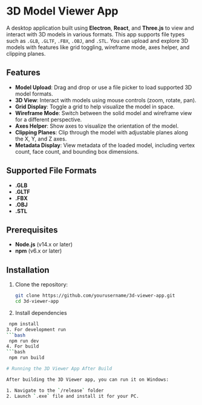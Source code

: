 # 3D Model Viewer App

A desktop application built using **Electron**, **React**, and **Three.js** to view and interact with 3D models in various formats. This app supports file types such as `.GLB`, `.GLTF`, `.FBX`, `.OBJ`, and `.STL`. You can upload and explore 3D models with features like grid toggling, wireframe mode, axes helper, and clipping planes.

## Features

- **Model Upload**: Drag and drop or use a file picker to load supported 3D model formats.
- **3D View**: Interact with models using mouse controls (zoom, rotate, pan).
- **Grid Display**: Toggle a grid to help visualize the model in space.
- **Wireframe Mode**: Switch between the solid model and wireframe view for a different perspective.
- **Axes Helper**: Show axes to visualize the orientation of the model.
- **Clipping Planes**: Clip through the model with adjustable planes along the X, Y, and Z axes.
- **Metadata Display**: View metadata of the loaded model, including vertex count, face count, and bounding box dimensions.

## Supported File Formats

- **.GLB**
- **.GLTF**
- **.FBX**
- **.OBJ**
- **.STL**

## Prerequisites

- **Node.js** (v14.x or later)
- **npm** (v6.x or later)

## Installation

1. Clone the repository:
   ```bash
   git clone https://github.com/yourusername/3d-viewer-app.git
   cd 3d-viewer-app
2. Install dependencies 
  ```bash
   npm install
3. For development run
  ```bash
   npm run dev
4. For build
  ```bash
   npm run build

# Running the 3D Viewer App After Build

After building the 3D Viewer app, you can run it on Windows:

1. Navigate to the `/release` folder
2. Launch `.exe` file and install it for your PC.

